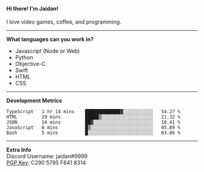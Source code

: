 #### Hi there! I'm Jaidan!
I love video games, coffee, and programming.

---
**What languages can you work in?**<br>
- Javascript (Node or Web)
- Python
- Objective-C
- Swift
- HTML
- CSS

---
**Development Metrics**<br>
<!--START_SECTION:waka-->
```text
TypeScript   1 hr 14 mins    █████████████▓░░░░░░░░░░░   54.27 % 
HTML         29 mins         █████▒░░░░░░░░░░░░░░░░░░░   21.32 % 
JSON         14 mins         ██▓░░░░░░░░░░░░░░░░░░░░░░   10.41 % 
JavaScript   8 mins          █▒░░░░░░░░░░░░░░░░░░░░░░░   05.89 % 
Bash         5 mins          █░░░░░░░░░░░░░░░░░░░░░░░░   03.86 % 
```
<!--END_SECTION:waka-->

---
**Extra Info**<br>
Discord Username: jaidan#9999  
[PGP Key](https://keybase.io/monotrix/pgp_keys.asc): C290 5795 F841 8314
